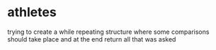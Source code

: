 # athletes

trying to create a while repeating structure where some comparisons should take place and at the end return all that was asked
